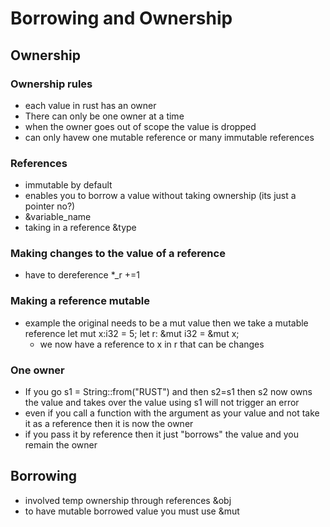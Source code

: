 # Borrowing and Ownership

## Ownership

### Ownership rules
- each value in rust has an owner 
- There can only be one owner at a time 
- when the owner goes out of scope the value is dropped
- can only havew one mutable reference or many immutable references 


### References
- immutable by default
- enables you to borrow a value without taking ownership (its just a pointer no?)
- &variable_name
- taking in a reference &type

### Making changes to the value of a reference
- have to dereference *_r +=1

### Making a reference mutable 
- example the original needs to be a mut value then we take a mutable reference 
    let mut x:i32 = 5;
    let r: &mut i32 = &mut x;
    - we now have a reference to x in r that can be changes

### One owner
- If you go s1 = String::from("RUST") and then s2=s1 then s2 now owns the value and takes over the value using s1 will not trigger an error
- even if you call a function with the argument as your value and not take it as a reference then it is now the owner 
- if you pass it by reference then it just "borrows" the value and you remain the owner 

## Borrowing
- involved temp ownership through references &obj
- to have mutable borrowed value you must use &mut